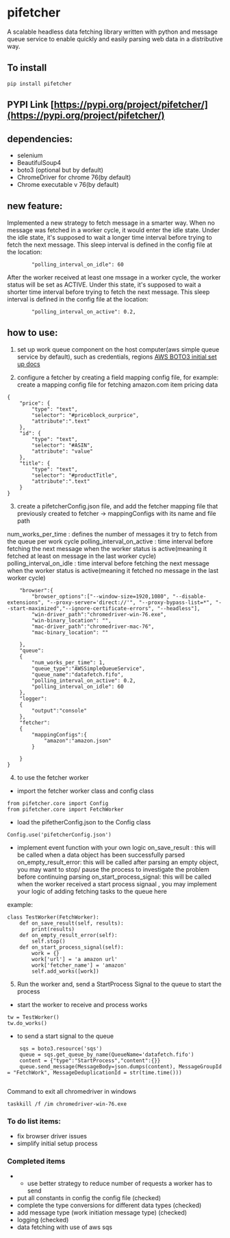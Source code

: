 # pifetcher
A scalable headless data fetching library written with python and message queue service to enable quickly and easily parsing web data in a distributive way.

## To install
```
pip install pifetcher
```

## PYPI Link  [https://pypi.org/project/pifetcher/](https://pypi.org/project/pifetcher/)

## dependencies:
- selenium
- BeautifulSoup4
- boto3 (optional but by default)
- ChromeDriver for chrome 76(by default)
- Chrome executable v 76(by default)

## new feature:

Implemented a new strategy to fetch message in a smarter way. When no message was fetched in a worker cycle, it would enter the idle state. Under the idle state, it's supposed to wait a longer time interval before trying to fetch the next message. This sleep interval is defined in the config file at the location:
```
        "polling_interval_on_idle": 60
```

After the worker received at least one mssage in a worker cycle, the worker status will be set as ACTIVE. Under this state, it's supposed to wait a shorter time interval before trying to fetch the next message. This sleep interval is defined in the config file at the location:
```
        "polling_interval_on_active": 0.2,
```

## how to use:

1. set up work queue component on the host computer(aws simple queue service by default), such as credentials, regions
[AWS BOTO3 initial set up docs](https://boto3.amazonaws.com/v1/documentation/api/latest/guide/quickstart.html)

2. configure a fetcher by creating a field mapping config file, for example:
create a mapping config file for fetching amazon.com item pricing data

```
{
    "price": {
        "type": "text",
        "selector": "#priceblock_ourprice",
        "attribute":".text"
    },
    "id": {
        "type": "text",
        "selector": "#ASIN",
        "attribute": "value"
    },
    "title": {
        "type": "text",
        "selector": "#productTitle",
        "attribute":".text"
    }
}
```
3. create a pifetcherConfig.json file, and add the fetcher mapping file that previously created to fetcher -> mappingConfigs with its name and file path 

num_works_per_time : defines the number of messages it try to fetch from the queue per work cycle
polling_interval_on_active : time interval before fetching the next message when the worker status is active(meaning it fetched at least on message in the last worker cycle)
polling_interval_on_idle : time interval before fetching the next message when the worker status is active(meaning it fetched no message in the last worker cycle)

```{
    "browser":{
        "browser_options":["--window-size=1920,1080", "--disable-extensions", "--proxy-server='direct://'", "--proxy-bypass-list=*", "--start-maximized","--ignore-certificate-errors", "--headless"],
        "win-driver_path":"chromedriver-win-76.exe",
        "win-binary_location": "",
        "mac-driver_path":"chromedriver-mac-76",
        "mac-binary_location": ""

    },
    "queue":
    {
        "num_works_per_time": 1,
        "queue_type":"AWSSimpleQueueService",
        "queue_name":"datafetch.fifo",
        "polling_interval_on_active": 0.2,
        "polling_interval_on_idle": 60
    },
    "logger":
    {
        "output":"console"
    },
    "fetcher":
    {
        "mappingConfigs":{
            "amazon":"amazon.json"
        }
        
    }
}
```
4.  to use the fetcher worker
- import the fetcher worker class and config class 
```
from pifetcher.core import Config
from pifetcher.core import FetchWorker
```
- load the pifetherConfig.json to the Config class
```
Config.use('pifetcherConfig.json')
```

- implement event function with your own logic
on_save_result : this will be called when a data object has been successfully parsed
on_empty_result_error: this will be called after parsing an empty object, you may want to stop/ pause the process to investigate the problem before continuing parsing
on_start_process_signal: this will be called when the worker received a start process signaal , you may implement your logic of adding fetching tasks to the queue here

example:
```
class TestWorker(FetchWorker):
    def on_save_result(self, results):
        print(results)
    def on_empty_result_error(self):
        self.stop()
    def on_start_process_signal(self):
        work = {}
        work['url'] = 'a amazon url'
        work['fetcher_name'] = 'amazon'
        self.add_works([work])
```
5. Run the worker and, send a StartProcess Signal to the queue to start the process

- start the worker to receive and process works
```
tw = TestWorker()
tw.do_works()
```

- to send a start signal to the queue
```
    sqs = boto3.resource('sqs')
    queue = sqs.get_queue_by_name(QueueName='datafetch.fifo')
    content = {"type":"StartProcess","content":{}}
    queue.send_message(MessageBody=json.dumps(content), MessageGroupId = "FetchWork", MessageDeduplicationId = str(time.time()))
    
``` 

Command to exit all chromedriver in windows
```
taskkill /f /im chromedriver-win-76.exe
```

### To do list items:
- fix browser driver issues
- simplify initial setup process

### Completed items
- - use better strategy to reduce number of requests a worker has to send
- put all constants in config the config file (checked)
- complete the type conversions for different data types (checked)
- add message type (work initiation message type) (checked)
- logging (checked)
- data fetching with use of aws sqs